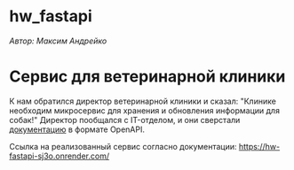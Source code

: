 # hw_fastapi
*Автор: Максим Андрейко*

# Сервис для ветеринарной клиники

К нам обратился директор ветеринарной клиники и сказал:
"Клинике необходим микросервис для хранения и обновления информации для собак!"
Директор пообщался с IT-отделом, и они сверстали [документацию](https://drive.google.com/file/d/1qtHEGCl2gpLxOR7CJPOC40tHp4hwYL5_/view) в формате OpenAPI.

Ссылка на реализованный сервис согласно документации: https://hw-fastapi-sj3o.onrender.com/
